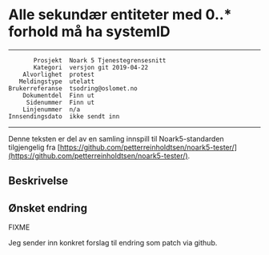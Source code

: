 Alle sekundær entiteter med 0..* forhold må ha systemID
================================================

 ------------------  ---------------------------------
           Prosjekt  Noark 5 Tjenestegrensesnitt
           Kategori  versjon git 2019-04-22
        Alvorlighet  protest
       Meldingstype  utelatt
    Brukerreferanse  tsodring@oslomet.no
        Dokumentdel  Finn ut
         Sidenummer  Finn ut
        Linjenummer  n/a
    Innsendingsdato  ikke sendt inn
 ------------------  ---------------------------------

Denne teksten er del av en samling innspill til Noark5-standarden
tilgjengelig fra
[https://github.com/petterreinholdtsen/noark5-tester/](https://github.com/petterreinholdtsen/noark5-tester/).

Beskrivelse
-----------


Ønsket endring
--------------

FIXME

Jeg sender inn konkret forslag til endring som patch via github.
